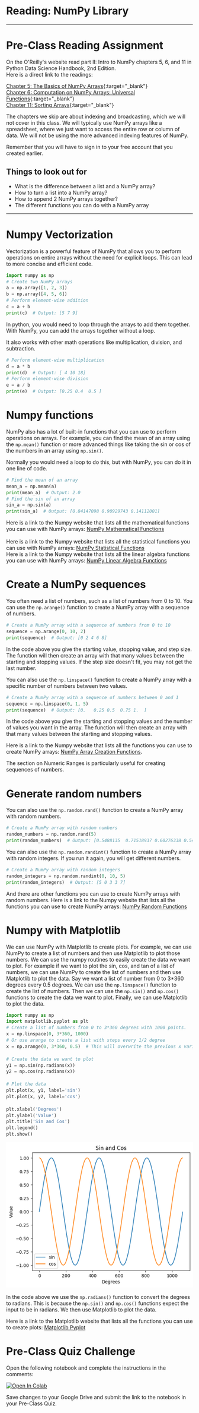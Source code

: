 #  Reading: NumPy Library

---

# Pre-Class Reading Assignment

On the O'Reilly's website read part II: Intro to NumPy chapters 5, 6, and 11 in
Python Data Science Handbook, 2nd Edition. 
</br>Here is a direct link to the readings:

[Chapter 5: The Basics of NumPy Arrays](https://learning.oreilly.com/library/view/python-data-science/9781098121211/ch05.html#ch_0202-the-basics-of-numpy-arrays_numpy-array-attributes){:target="_blank"}<br>
[Chapter 6: Computation on NumPy Arrays: Universal Functions](https://learning.oreilly.com/library/view/python-data-science/9781098121211/ch06.html#ch_0203-computation-on-arrays-ufuncs_the-slowness-of-loops){:target="_blank"}<br>
[Chapter 11: Sorting Arrays](https://learning.oreilly.com/library/view/python-data-science/9781098121211/ch11.html){:target="_blank"}

The chapters we skip are about indexing and broadcasting, which we will not cover in this class. We will typically use NumPy arrays like a spreadsheet, where we just want to access the entire row or column of data. We will not be using the more advanced indexing features of NumPy.

Remember that you will have to sign in to your free account that you created earlier.

## Things to look out for
- What is the difference between a list and a NumPy array?
- How to turn a list into a NumPy array?
- How to append 2 NumPy arrays together?
- The different functions you can do with a NumPy array

---
# Numpy Vectorization
Vectorization is a powerful feature of NumPy that allows you to perform operations on entire arrays without the need for explicit loops. This can lead to more concise and efficient code.

```python
import numpy as np
# Create two NumPy arrays
a = np.array([1, 2, 3])
b = np.array([4, 5, 6])
# Perform element-wise addition
c = a + b
print(c)  # Output: [5 7 9]
```
In python, you would need to loop through the arrays to add them together. With NumPy, you can add the arrays together without a loop.

It also works with other math operations like multiplication, division, and subtraction. 
```python
# Perform element-wise multiplication
d = a * b
print(d)  # Output: [ 4 10 18]
# Perform element-wise division
e = a / b
print(e)  # Output: [0.25 0.4  0.5 ]
```
# Numpy functions

NumPy also has a lot of built-in functions that you can use to perform operations on arrays. For example, you can find the mean of an array using the `np.mean()` function or more advanced things like taking the sin or cos of the numbers in an array using `np.sin()`. 

Normally you would need a loop to do this, but with NumPy, you can do it in one line of code.

```python
# Find the mean of an array
mean_a = np.mean(a)
print(mean_a)  # Output: 2.0
# Find the sin of an array
sin_a = np.sin(a)
print(sin_a)  # Output: [0.84147098 0.90929743 0.14112001]
```
Here is a link to the Numpy website that lists all the mathematical functions you can use with NumPy arrays: [NumPy Mathematical Functions](https://numpy.org/doc/stable/reference/routines.math.html)   
</br>
Here is a link to the Numpy website that lists all the statistical functions you can use with NumPy arrays: [NumPy Statistical Functions](https://numpy.org/doc/stable/reference/routines.statistics.html)
</br>
Here is a link to the Numpy website that lists all the linear algebra functions you can use with NumPy arrays: [NumPy Linear Algebra Functions](https://numpy.org/doc/stable/reference/routines.linalg.html)
</br>

# Create a NumPy sequences
You often need a list of numbers, such as a list of numbers from 0 to 10. You can use the `np.arange()` function to create a NumPy array with a sequence of numbers. 

```python
# Create a NumPy array with a sequence of numbers from 0 to 10
sequence = np.arange(0, 10, 2)
print(sequence)  # Output: [0 2 4 6 8]
```
In the code above you give the starting value, stopping value, and step size. The function will then create an array with that many values between the starting and stopping values. If the step size doesn't fit, you may not get the last number. 

You can also use the `np.linspace()` function to create a NumPy array with a specific number of numbers between two values. 

```python
# Create a NumPy array with a sequence of numbers between 0 and 1
sequence = np.linspace(0, 1, 5)
print(sequence)  # Output: [0.   0.25 0.5  0.75 1.  ]
```
In the code above you give the starting and stopping values and the number of values you want in the array. The function will then create an array with that many values between the starting and stopping values.

Here is a link to the Numpy website that lists all the functions you can use to create NumPy arrays: [NumPy Array Creation Functions](https://numpy.org/doc/stable/reference/routines.array-creation.html).

The section on Numeric Ranges is particularly useful for creating sequences of numbers. 

# Generate random numbers
You can also use the `np.random.rand()` function to create a NumPy array with random numbers. 

```python
# Create a NumPy array with random numbers
random_numbers = np.random.rand(5)
print(random_numbers)  # Output: [0.5488135  0.71518937 0.60276338 0.54488318 0.4236548 ]
```
You can also use the `np.random.randint()` function to create a NumPy array with random integers. If you run it again, you will get different numbers. 

```python
# Create a NumPy array with random integers
random_integers = np.random.randint(0, 10, 5)
print(random_integers)  # Output: [5 0 3 3 7]
```
And there are other functions you can use to create NumPy arrays with random numbers. Here is a link to the Numpy website that lists all the functions you can use to create NumPy arrays: [NumPy Random Functions](https://numpy.org/doc/stable/reference/random/index.html)

# Numpy with Matplotlib
We can use NumPy with Matplotlib to create plots. For example, we can use NumPy to create a list of numbers and then use Matplotlib to plot those numbers. We can use the numpy routines to easily create the data we want to plot. For example if we want to plot the sin, cos, and tan of a list of numbers, we can use NumPy to create the list of numbers and then use Matplotlib to plot the data. Say we want a list of number from 0 to 3*360 degrees every 0.5 degrees. We can use the `np.linspace()`  function to create the list of numbers. Then we can use the `np.sin()` and `np.cos()` functions to create the data we want to plot. Finally, we can use Matplotlib to plot the data. 
```python
import numpy as np
import matplotlib.pyplot as plt
# Create a list of numbers from 0 to 3*360 degrees with 1000 points.
x = np.linspace(0, 3*360, 1000)
# Or use arange to create a list with steps every 1/2 degree
x = np.arange(0, 3*360, 0.5)  # This will overwrite the previous x variable. Comment it out if you want to use the linspace version.

# Create the data we want to plot
y1 = np.sin(np.radians(x))
y2 = np.cos(np.radians(x))

# Plot the data
plt.plot(x, y1, label='sin')
plt.plot(x, y2, label='cos')

plt.xlabel('Degrees')
plt.ylabel('Value')
plt.title('Sin and Cos')
plt.legend()
plt.show()
```
![sin_plot.png](images/sin_plot.png)

In the code above we use the `np.radians()` function to convert the degrees to radians. This is because the `np.sin()` and `np.cos()` functions expect the input to be in radians. We then use Matplotlib to plot the data.

Here is a link to the Matplotlib website that lists all the functions you can use to create plots: [Matplotlib Pyplot](https://matplotlib.org/stable/api/pyplot_api.html)
</br>

 
# Pre-Class Quiz Challenge
Open the following notebook and complete the instructions in the comments:

<a href="https://colab.research.google.com/github/byu-cce270/content/blob/main/docs/unit3/03_numpy/%5Byour_name%5D_3_3_numpy_pre_class_ipynb.ipynb" target="_blank"><img src="https://colab.research.google.com/assets/colab-badge.svg" alt="Open In Colab"/></a>

Save changes to your Google Drive and submit the link to the notebook in your Pre-Class Quiz.
